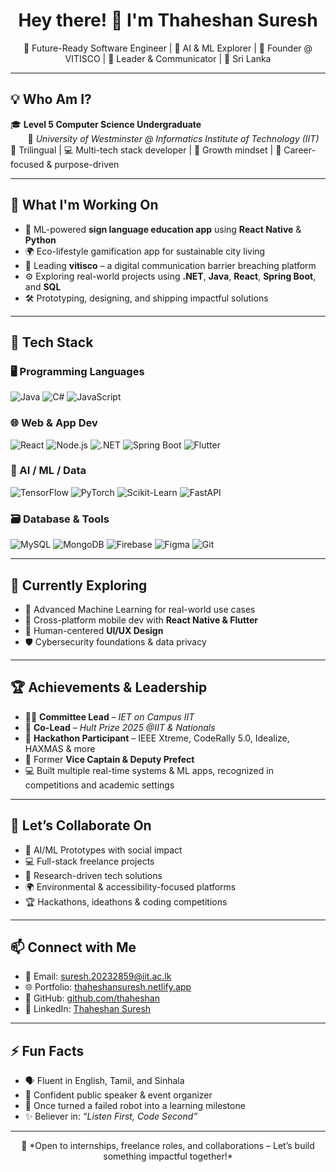 <h1 align="center">Hey there! 👋 I'm Thaheshan Suresh</h1>

<p align="center">
🚀 Future-Ready Software Engineer | 🤖 AI & ML Explorer | 🌊 Founder @ VITISCO | 🎤 Leader & Communicator | 📍 Sri Lanka
</p>

---

## 💡 Who Am I?

🎓 **Level 5 Computer Science Undergraduate**  
&nbsp;&nbsp;&nbsp;&nbsp;&nbsp;&nbsp;&nbsp;🧠 *University of Westminster @ Informatics Institute of Technology (IIT)*  
💬 Trilingual | 💻 Multi-tech stack developer | 🌱 Growth mindset | 💼 Career-focused & purpose-driven

---

## 🔭 What I'm Working On

- 🧠 ML-powered **sign language education app** using **React Native** & **Python**
- 🌍 Eco-lifestyle gamification app for sustainable city living
- 🌊 Leading **vitisco** – a digital communication barrier breaching platform
- ⚙️ Exploring real-world projects using **.NET**, **Java**, **React**, **Spring Boot**, and **SQL**
- 🛠️ Prototyping, designing, and shipping impactful solutions

---

## 🚀 Tech Stack

### 🖥️ Programming Languages
![Java](https://img.shields.io/badge/Java-informational?style=flat-square&logo=java&logoColor=white)
![C#](https://img.shields.io/badge/C%23-informational?style=flat-square&logo=c-sharp)
![JavaScript](https://img.shields.io/badge/JavaScript-informational?style=flat-square&logo=javascript)

### 🌐 Web & App Dev
![React](https://img.shields.io/badge/React-informational?style=flat-square&logo=react)
![Node.js](https://img.shields.io/badge/Node.js-informational?style=flat-square&logo=node.js)
![.NET](https://img.shields.io/badge/.NET_Core-informational?style=flat-square&logo=dotnet)
![Spring Boot](https://img.shields.io/badge/SpringBoot-informational?style=flat-square&logo=springboot)
![Flutter](https://img.shields.io/badge/Flutter-informational?style=flat-square&logo=flutter)

### 🧠 AI / ML / Data
![TensorFlow](https://img.shields.io/badge/TensorFlow-informational?style=flat-square&logo=tensorflow)
![PyTorch](https://img.shields.io/badge/PyTorch-informational?style=flat-square&logo=pytorch)
![Scikit-Learn](https://img.shields.io/badge/Scikit--Learn-informational?style=flat-square&logo=scikitlearn)
![FastAPI](https://img.shields.io/badge/FastAPI-informational?style=flat-square&logo=fastapi)

### 🗃️ Database & Tools
![MySQL](https://img.shields.io/badge/MySQL-informational?style=flat-square&logo=mysql)
![MongoDB](https://img.shields.io/badge/MongoDB-informational?style=flat-square&logo=mongodb)
![Firebase](https://img.shields.io/badge/Firebase-informational?style=flat-square&logo=firebase)
![Figma](https://img.shields.io/badge/Figma-informational?style=flat-square&logo=figma)
![Git](https://img.shields.io/badge/Git/GitHub-informational?style=flat-square&logo=github)

---

## 🌱 Currently Exploring

- 🤖 Advanced Machine Learning for real-world use cases
- 📱 Cross-platform mobile dev with **React Native & Flutter**
- 🧩 Human-centered **UI/UX Design**
- 🛡️ Cybersecurity foundations & data privacy

---

## 🏆 Achievements & Leadership

- 👨‍🏫 **Committee Lead** – *IET on Campus IIT*
- 🌱 **Co-Lead** – *Hult Prize 2025 @IIT & Nationals*
- 🥇 **Hackathon Participant** – IEEE Xtreme, CodeRally 5.0, Idealize, HAXMAS & more
- 🎤 Former **Vice Captain & Deputy Prefect**
- 💻 Built multiple real-time systems & ML apps, recognized in competitions and academic settings

---

## 🤝 Let’s Collaborate On

- 🧠 AI/ML Prototypes with social impact  
- 💻 Full-stack freelance projects  
- 🧪 Research-driven tech solutions  
- 🌍 Environmental & accessibility-focused platforms  
- 🏆 Hackathons, ideathons & coding competitions

---

## 📫 Connect with Me

- 📧 Email: [suresh.20232859@iit.ac.lk](mailto:suresh.20232859@iit.ac.lk)  
- 🌐 Portfolio: [thaheshansuresh.netlify.app](https://thaheshansuresh.netlify.app)  
- 🧠 GitHub: [github.com/thaheshan](https://github.com/thaheshan)  
- 💼 LinkedIn: [Thaheshan Suresh](https://www.linkedin.com/in/thaheshan/)

---

## ⚡ Fun Facts

- 🗣️ Fluent in English, Tamil, and Sinhala  
- 🎤 Confident public speaker & event organizer  
- 🤖 Once turned a failed robot into a learning milestone  
- ✨ Believer in: *“Listen First, Code Second”*

---

<p align="center">
🚀 *Open to internships, freelance roles, and collaborations – Let’s build something impactful together!*
</p>
